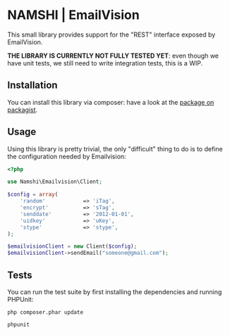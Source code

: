 # NAMSHI | EmailVision

This small library provides support for the
"REST" interface exposed by EmailVision.

**THE LIBRARY IS CURRENTLY NOT FULLY TESTED YET**:
even though we have unit tests, we still need to
write integration tests, this is a WIP.

## Installation

You can install this library via composer: have a look
at the [package on packagist](https://packagist.org/packages/namshi/emailvision).

## Usage

Using this library is pretty trivial, the only "difficult" thing to do
is to define the configuration needed by Emailvision:

``` php
<?php

use Namshi\Emailvision\Client;

$config = array(
    'random'            => 'iTag',
    'encrypt'           => 'sTag',
    'senddate'          => '2012-01-01',
    'uidkey'            => 'uKey',
    'stype'             => 'stype',
);

$emailvisionClient = new Client($config);
$emailvisionClient->sendEmail("someone@gmail.com");
```

## Tests

You can run the test suite by first installing the
dependencies and running PHPUnit:

```
php composer.phar update

phpunit
```